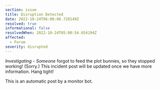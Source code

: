 ```yaml
---
section: issue
title: Disruption Detected
date: 2022-10-24T06:00:08.728149Z
resolved: true
informational: false
resolvedWhen: 2022-10-24T05:00:54.654194Z
affected:
  - Forum
severity: disrupted
---
```

*Investigating* - _Someone_ forgot to feed the plot bunnies, so they stopped working! (Sorry.) This incident post will be updated once we have more information. Hang tight!

This is an automatic post by a monitor bot.
        